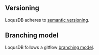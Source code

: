 ## Versioning
LoqusDB adheres to [semantic versioning](https://semver.org/).

## Branching model
LoqusDB follows a gitflow [branching model](https://guides.github.com/introduction/flow/).
